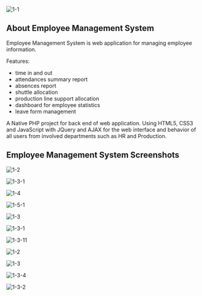 ![1-1](https://github.com/vicento-cares/Employee-Management-System/assets/158264850/535628b1-3d8c-4ed3-933a-a0268a276b82)

## About Employee Management System

Employee Management System is web application for managing employee information.

Features:
- time in and out
- attendances summary report
- absences report
- shuttle allocation
- production line support allocation
- dashboard for employee statistics
- leave form management

A Native PHP project for back end of web application. 
Using HTML5, CSS3 and JavaScript with JQuery and AJAX for the web interface and behavior of all users from involved departments such as HR and Production.

## Employee Management System Screenshots

![1-2](https://github.com/vicento-cares/Employee-Management-System/assets/158264850/eac2e4d8-37cf-4d24-be67-7f4d558cf2b5)

![1-3-1](https://github.com/vicento-cares/Employee-Management-System/assets/158264850/5614048e-9393-42ff-b517-426cea26e460)

![1-4](https://github.com/vicento-cares/Employee-Management-System/assets/158264850/c192272a-4437-4e15-b38b-281aa80831c9)

![1-5-1](https://github.com/vicento-cares/Employee-Management-System/assets/158264850/e31fbd47-64d2-498c-b560-31ed8bd294e6)

![1-3](https://github.com/vicento-cares/Employee-Management-System/assets/158264850/3fe87da1-54bb-4471-885e-7e22e6402fbe)

![1-3-1](https://github.com/vicento-cares/Employee-Management-System/assets/158264850/81b82ad3-1ba2-4319-b10e-ffb2aea70062)

![1-3-11](https://github.com/vicento-cares/Employee-Management-System/assets/158264850/1506759f-473f-44dc-903a-0eeba5be8c40)

![1-2](https://github.com/vicento-cares/Employee-Management-System/assets/158264850/9def1a52-7d3c-4a5a-a469-675d39e19e2f)

![1-3](https://github.com/vicento-cares/Employee-Management-System/assets/158264850/a72e4c4a-e5b8-4c07-b4b4-787a7b421339)

![1-3-4](https://github.com/vicento-cares/Employee-Management-System/assets/158264850/da9a9d98-93d3-4b8d-bf0d-9d6cecedd4bb)

![1-3-2](https://github.com/vicento-cares/Employee-Management-System/assets/158264850/bae55846-6879-4fef-9d34-a957490a064d)
